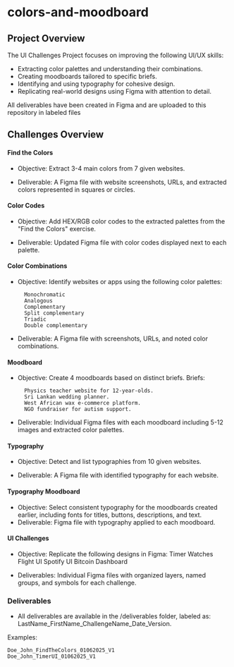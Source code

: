 # colors-and-moodboard

## Project Overview

The UI Challenges Project focuses on improving the following UI/UX skills:

- Extracting color palettes and understanding their combinations.
- Creating moodboards tailored to specific briefs.
- Identifying and using typography for cohesive design.
- Replicating real-world designs using Figma with attention to detail.

All deliverables have been created in Figma and are uploaded to this repository in labeled files

## Challenges Overview

#### Find the Colors

- Objective: Extract 3-4 main colors from 7 given websites.

- Deliverable: A Figma file with website screenshots, URLs, and extracted colors represented in squares or circles.

#### Color Codes

-  Objective: Add HEX/RGB color codes to the extracted palettes from the "Find the Colors" exercise.

- Deliverable: Updated Figma file with color codes displayed next to each palette.

#### Color Combinations

- Objective: Identify websites or apps using the following color palettes:

        Monochromatic
        Analogous
        Complementary
        Split complementary
        Triadic
        Double complementary

- Deliverable: A Figma file with screenshots, URLs, and noted color combinations.

#### Moodboard

- Objective: Create 4 moodboards based on distinct briefs.
    Briefs:

        Physics teacher website for 12-year-olds.
        Sri Lankan wedding planner.
        West African wax e-commerce platform.
        NGO fundraiser for autism support.

- Deliverable: Individual Figma files with each moodboard including 5-12 images and extracted color palettes.

#### Typography

- Objective: Detect and list typographies from 10 given websites.

- Deliverable: A Figma file with identified typography for each website.

#### Typography Moodboard

- Objective: Select consistent typography for the moodboards created earlier, including fonts for titles, buttons, descriptions, and text.
- Deliverable: Figma file with typography applied to each moodboard.


#### UI Challenges

- Objective: Replicate the following designs in Figma:
        Timer
        Watches
        Flight UI
        Spotify UI
        Bitcoin Dashboard

- Deliverables: Individual Figma files with organized layers, named groups, and symbols for each challenge.

### Deliverables

- All deliverables are available in the /deliverables folder, labeled as:
LastName_FirstName_ChallengeName_Date_Version.

Examples:

    Doe_John_FindTheColors_01062025_V1
    Doe_John_TimerUI_01062025_V1
